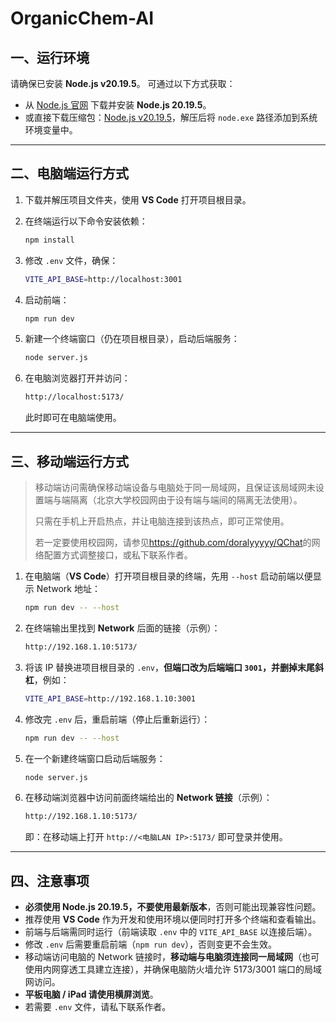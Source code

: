 # OrganicChem-AI

## 一、运行环境

请确保已安装 **Node.js v20.19.5**。
可通过以下方式获取：

* 从 [Node.js 官网](https://nodejs.org/) 下载并安装 **Node.js 20.19.5**。
* 或直接下载压缩包：[Node.js v20.19.5](https://nodejs.org/dist/v20.19.5/)，解压后将 `node.exe` 路径添加到系统环境变量中。

---

## 二、电脑端运行方式

1. 下载并解压项目文件夹，使用 **VS Code** 打开项目根目录。
2. 在终端运行以下命令安装依赖：

   ```bash
   npm install
   ```
3. 修改 `.env` 文件，确保：

   ```bash
   VITE_API_BASE=http://localhost:3001
   ```
4. 启动前端：

   ```bash
   npm run dev
   ```
5. 新建一个终端窗口（仍在项目根目录），启动后端服务：

   ```bash
   node server.js
   ```
6. 在电脑浏览器打开并访问：

   ```bash
   http://localhost:5173/
   ```

   此时即可在电脑端使用。

---

## 三、移动端运行方式

> 移动端访问需确保移动端设备与电脑处于同一局域网，且保证该局域网未设置端与端隔离（北京大学校园网由于设有端与端间的隔离无法使用）。
> 
> 只需在手机上开启热点，并让电脑连接到该热点，即可正常使用。
> 
> 若一定要使用校园网，请参见<https://github.com/doralyyyyy/QChat>的网络配置方式调整接口，或私下联系作者。

1. 在电脑端（**VS Code**）打开项目根目录的终端，先用 `--host` 启动前端以便显示 Network 地址：

   ```bash
   npm run dev -- --host
   ```
2. 在终端输出里找到 **Network** 后面的链接（示例）：

   ```bash
   http://192.168.1.10:5173/
   ```
3. 将该 IP 替换进项目根目录的 `.env`，**但端口改为后端端口 `3001`，并删掉末尾斜杠**，例如：

   ```bash
   VITE_API_BASE=http://192.168.1.10:3001
   ```
4. 修改完 `.env` 后，重启前端（停止后重新运行）：

   ```bash
   npm run dev -- --host
   ```
5. 在一个新建终端窗口启动后端服务：

   ```bash
   node server.js
   ```
6. 在移动端浏览器中访问前面终端给出的 **Network 链接**（示例）：

   ```bash
   http://192.168.1.10:5173/
   ```

   即：在移动端上打开 `http://<电脑LAN IP>:5173/` 即可登录并使用。

---

## 四、注意事项

* **必须使用 Node.js 20.19.5，不要使用最新版本**，否则可能出现兼容性问题。
* 推荐使用 **VS Code** 作为开发和使用环境以便同时打开多个终端和查看输出。
* 前端与后端需同时运行（前端读取 `.env` 中的 `VITE_API_BASE` 以连接后端）。
* 修改 `.env` 后需要重启前端（`npm run dev`），否则变更不会生效。
* 移动端访问电脑的 Network 链接时，**移动端与电脑须连接同一局域网**（也可使用内网穿透工具建立连接），并确保电脑防火墙允许 5173/3001 端口的局域网访问。
* **平板电脑 / iPad 请使用横屏浏览**。
* 若需要 `.env` 文件，请私下联系作者。
